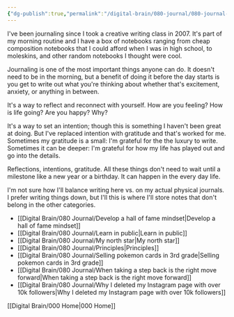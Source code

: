 ```yaml
---
{"dg-publish":true,"permalink":"/digital-brain/080-journal/080-journal-moc/"}
---
```


I've been journaling since I took a creative writing class in 2007. It's part of my morning routine and I have a box of notebooks ranging from cheap composition notebooks that I could afford when I was in high school, to moleskins, and other random notebooks I thought were cool.

Journaling is one of the most important things anyone can do. It doesn't need to be in the morning, but a benefit of doing it before the day starts is you get to write out what you're thinking about whether that's excitement, anxiety, or anything in between. 

It's a way to reflect and reconnect with yourself. How are you feeling? How is life going? Are you happy? Why?

It's a way to set an intention; though this is something I haven't been great at doing. But I've replaced intention with gratitude and that's worked for me. Sometimes my gratitude is a small: I'm grateful for the the luxury to write. Sometimes it can be deeper: I'm grateful for how my life has played out and go into the details.

Reflections, intentions, gratitude. All these things don't need to wait until a milestone like a new year or a birthday. It can happen in the every day life. 

I'm not sure how I'll balance writing here vs. on my actual physical journals. I prefer writing things down, but I'll this is where I'll store notes that don't belong in the other categories.

- [[Digital Brain/080 Journal/Develop a hall of fame mindset\|Develop a hall of fame mindset]]
- [[Digital Brain/080 Journal/Learn in public\|Learn in public]]
- [[Digital Brain/080 Journal/My north star\|My north star]]
- [[Digital Brain/080 Journal/Principles\|Principles]]
- [[Digital Brain/080 Journal/Selling pokemon cards in 3rd grade\|Selling pokemon cards in 3rd grade]]
- [[Digital Brain/080 Journal/When taking a step back is the right move forward\|When taking a step back is the right move forward]]
- [[Digital Brain/080 Journal/Why I deleted my Instagram page with over 10k followers\|Why I deleted my Instagram page with over 10k followers]]


[[Digital Brain/000 Home\|000 Home]]